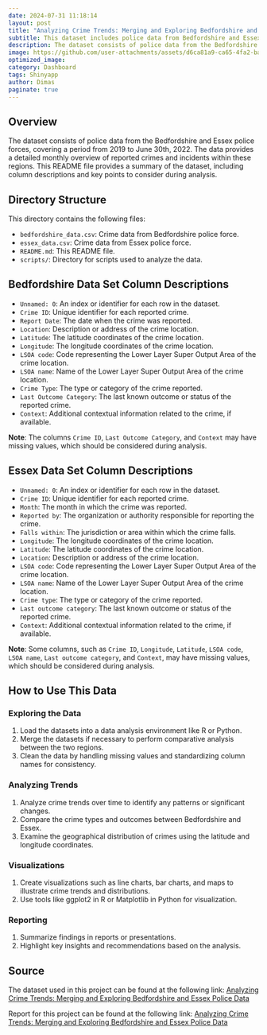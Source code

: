 ```yaml
---
date: 2024-07-31 11:18:14
layout: post
title: "Analyzing Crime Trends: Merging and Exploring Bedfordshire and Essex Police Data"
subtitle: This dataset includes police data from Bedfordshire and Essex, spanning 2019 to June 30th, 2022.
description: The dataset consists of police data from the Bedfordshire and Essex police forces, covering a period from 2019 to June 30th, 2022. The data provides a detailed monthly overview of reported crimes and incidents within these regions. This README file provides a summary of the dataset, including column descriptions and key points to consider during analysis.
image: https://github.com/user-attachments/assets/d6ca81a9-ca65-4fa2-ba16-46f7e77cfa19
optimized_image: 
category: Dashboard
tags: Shinyapp
author: Dimas
paginate: true
---
```


## Overview
The dataset consists of police data from the Bedfordshire and Essex police forces, covering a period from 2019 to June 30th, 2022. The data provides a detailed monthly overview of reported crimes and incidents within these regions. This README file provides a summary of the dataset, including column descriptions and key points to consider during analysis.

## Directory Structure
This directory contains the following files:
- `bedfordshire_data.csv`: Crime data from Bedfordshire police force.
- `essex_data.csv`: Crime data from Essex police force.
- `README.md`: This README file.
- `scripts/`: Directory for scripts used to analyze the data.

## Bedfordshire Data Set Column Descriptions
- `Unnamed: 0`: An index or identifier for each row in the dataset.
- `Crime ID`: Unique identifier for each reported crime.
- `Report Date`: The date when the crime was reported.
- `Location`: Description or address of the crime location.
- `Latitude`: The latitude coordinates of the crime location.
- `Longitude`: The longitude coordinates of the crime location.
- `LSOA code`: Code representing the Lower Layer Super Output Area of the crime location.
- `LSOA name`: Name of the Lower Layer Super Output Area of the crime location.
- `Crime Type`: The type or category of the crime reported.
- `Last Outcome Category`: The last known outcome or status of the reported crime.
- `Context`: Additional contextual information related to the crime, if available.

**Note**: The columns `Crime ID`, `Last Outcome Category`, and `Context` may have missing values, which should be considered during analysis.

## Essex Data Set Column Descriptions
- `Unnamed: 0`: An index or identifier for each row in the dataset.
- `Crime ID`: Unique identifier for each reported crime.
- `Month`: The month in which the crime was reported.
- `Reported by`: The organization or authority responsible for reporting the crime.
- `Falls within`: The jurisdiction or area within which the crime falls.
- `Longitude`: The longitude coordinates of the crime location.
- `Latitude`: The latitude coordinates of the crime location.
- `Location`: Description or address of the crime location.
- `LSOA code`: Code representing the Lower Layer Super Output Area of the crime location.
- `LSOA name`: Name of the Lower Layer Super Output Area of the crime location.
- `Crime type`: The type or category of the crime reported.
- `Last outcome category`: The last known outcome or status of the reported crime.
- `Context`: Additional contextual information related to the crime, if available.

**Note**: Some columns, such as `Crime ID`, `Longitude`, `Latitude`, `LSOA code`, `LSOA name`, `Last outcome category`, and `Context`, may have missing values, which should be considered during analysis.

## How to Use This Data

### Exploring the Data
1. Load the datasets into a data analysis environment like R or Python.
2. Merge the datasets if necessary to perform comparative analysis between the two regions.
3. Clean the data by handling missing values and standardizing column names for consistency.

### Analyzing Trends
1. Analyze crime trends over time to identify any patterns or significant changes.
2. Compare the crime types and outcomes between Bedfordshire and Essex.
3. Examine the geographical distribution of crimes using the latitude and longitude coordinates.

### Visualizations
1. Create visualizations such as line charts, bar charts, and maps to illustrate crime trends and distributions.
2. Use tools like ggplot2 in R or Matplotlib in Python for visualization.

### Reporting
1. Summarize findings in reports or presentations.
2. Highlight key insights and recommendations based on the analysis.


## Source
The dataset used in this project can be found at the following link:
[Analyzing Crime Trends: Merging and Exploring Bedfordshire and Essex Police Data](https://www.kaggle.com/datasets/faysal1998/analyzing-crime-trends)

Report for this project can be found at the following link:
[Analyzing Crime Trends: Merging and Exploring Bedfordshire and Essex Police Data](https://dimasaditya.shinyapps.io/Crime_in_United_Kingdom/)


